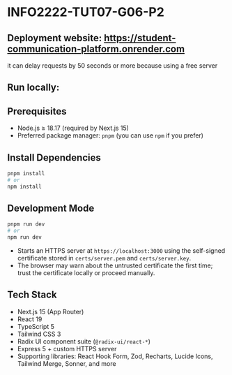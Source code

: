 # INFO2222-TUT07-G06-P2
## Deployment website: https://student-communication-platform.onrender.com
it can delay requests by 50 seconds or more because using a free server

## Run locally:
## Prerequisites
- Node.js ≥ 18.17 (required by Next.js 15)
- Preferred package manager: `pnpm` (you can use `npm` if you prefer)

## Install Dependencies
```bash
pnpm install
# or
npm install
```

## Development Mode
```bash
pnpm run dev
# or
npm run dev
```
- Starts an HTTPS server at `https://localhost:3000` using the self-signed certificate stored in `certs/server.pem` and `certs/server.key`.
- The browser may warn about the untrusted certificate the first time; trust the certificate locally or proceed manually.


## Tech Stack
- Next.js 15 (App Router)
- React 19
- TypeScript 5
- Tailwind CSS 3
- Radix UI component suite (`@radix-ui/react-*`)
- Express 5 + custom HTTPS server
- Supporting libraries: React Hook Form, Zod, Recharts, Lucide Icons, Tailwind Merge, Sonner, and more

